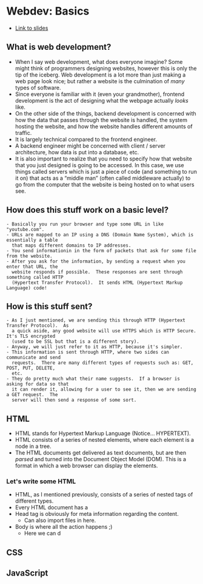 # Webdev: Basics
- [Link to slides](https://docs.google.com/presentation/d/1Tqe-dxEeGROywPqpI6UAMl5tmmzOr2IcZUf8l_BU1Ps/edit?usp=sharing)
## What is web development?
  - When I say web development, what does everyone imagine?  Some might think of programmers
    designing websites, however this is only the tip of the iceberg.  Web development is a lot
    more than just making a web page look nice; but rather a website is the culmination of
    *many* types of software.
  - Since everyone is familiar with it (even your grandmother), frontend development is the
    act of designing what the webpage actually *looks* like.
  - On the other side of the things, backend development is concerned with how the data that
    passes through the website is handled, the system hosting the website, and how the website handles
    different amounts of traffic.
  - It is largely technical compared to the frontend engineer.
  - A backend engineer might be concerned with client / server architecture, how data is
    put into a database, etc.
  - It is also important to realize that you need to specify how that website that you
    just designed is going to be accessed.  In this case, we use things called servers
    which is just a piece of code (and something to run it on) that acts as a “middle
    man” (often called middleware actually) to go from the computer that the website is
    being hosted on to what users see.
## How does this stuff work on a basic level?
    - Basically you run your browser and type some URL in like "youtube.com".
    - URLs are mapped to an IP using a DNS (Domain Name System), which is essentially a table
      that maps different domains to IP addresses.
    - You send informationin in the form of packets that ask for some file from the website.
    - After you ask for the information, by sending a request when you enter that URL, the
      website responds if possible.  These responses are sent through something called HTTP
      (Hypertext Transfer Protocol).  It sends HTML (Hypertext Markup Language) code!
## How is this stuff sent?
    - As I just mentioned, we are sending this through HTTP (Hypertext Transfer Protocol).  As
      a quick aside, any good website will use HTTPS which is HTTP Secure.  It's TLS encrypted
      (used to be SSL but that is a different story).
    - Anyway, we will just refer to it as HTTP, because it's simpler.
    - This information is sent through HTTP, where two sides can communicate and send
      requests.  There are many different types of requests such as: GET, POST, PUT, DELETE,
      etc.
    - They do pretty much what their name suggests.  If a browser is asking for data so that
      it can render it, allowing for a user to see it, then we are sending a GET request.  The
      server will then send a response of some sort.

## HTML
- HTML stands for Hypertext Markup Language (Notice... HYPERTEXT).
- HTML consists of a series of nested elements, where each element is a node in a tree.
- The HTML documents get delivered as text documents, but are then *parsed* and turned into
  the Document Object Model (DOM).  This is a format in which a web browser can display the
  elements.

### Let's write some HTML
- HTML, as I mentioned previously, consists of a series of nested tags of different types.
- Every HTML document has a
- Head tag is obviously for meta information regarding the content.
    - Can also import files in here.
- Body is where all the action happens ;)
    - Here we can d

## CSS
## JavaScript
